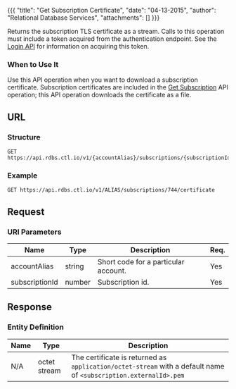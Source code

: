 {{{
  "title": "Get Subscription Certificate",
  "date": "04-13-2015",
  "author": "Relational Database Services",
  "attachments": []
}}}

Returns the subscription TLS certificate as a stream. Calls to this operation must include a token acquired from the authentication endpoint. See the [Login API](../Authentication/login.md) for information on acquiring this token.

### When to Use It

Use this API operation when you want to download a subscription certificate. Subscription certificates are included in the [Get Subscription](get-subscription.md) API operation; this API operation downloads the certificate as a file. 

## URL

### Structure

    GET https://api.rdbs.ctl.io/v1/{accountAlias}/subscriptions/{subscriptionId}/certificate

### Example

    GET https://api.rdbs.ctl.io/v1/ALIAS/subscriptions/744/certificate

## Request

### URI Parameters

| Name | Type | Description | Req. |
| --- | --- | --- | --- |
| accountAlias | string | Short code for a particular account. | Yes |
| subscriptionId | number | Subscription id. | Yes |


## Response

### Entity Definition

| Name | Type | Description |
| --- | --- | --- |
| N/A | octet stream | The certificate is returned as `application/octet-stream` with a default name of `<subscription.externalId>.pem`|

